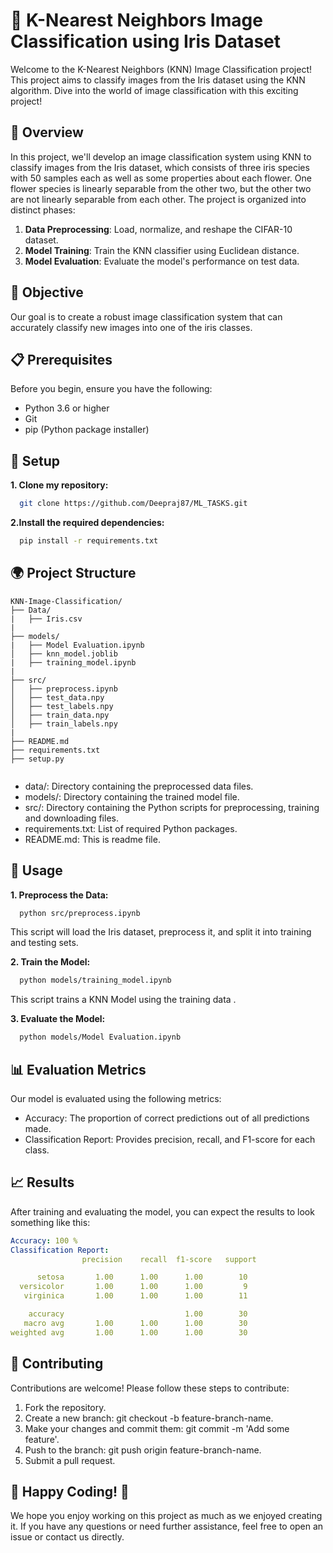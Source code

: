 
# 🚀 K-Nearest Neighbors Image Classification using Iris Dataset

Welcome to the K-Nearest Neighbors (KNN) Image Classification project! This project aims to classify images from the Iris dataset using the KNN algorithm. Dive into the world of image classification with this exciting project!

## 🌟 Overview

In this project, we'll develop an image classification system using KNN to classify images from the Iris dataset, which consists of three iris species with 50 samples each as well as some properties about each flower. One flower species is linearly separable from the other two, but the other two are not linearly separable from each other. The project is organized into distinct phases:

1. **Data Preprocessing**: Load, normalize, and reshape the CIFAR-10 dataset.
2. **Model Training**: Train the KNN classifier using Euclidean distance.
3. **Model Evaluation**: Evaluate the model's performance on test data.

## 🎯 Objective

Our goal is to create a robust image classification system that can accurately classify new images into one of the iris classes.

## 📋 Prerequisites

Before you begin, ensure you have the following:

- Python 3.6 or higher
- Git
- pip (Python package installer)

## 🔧 Setup

**1. Clone my repository:**

```bash
  git clone https://github.com/Deepraj87/ML_TASKS.git

```
**2.Install the required dependencies:**
```bash
  pip install -r requirements.txt
```

## 🌍 Project Structure

```plaintext
KNN-Image-Classification/
├── Data/
|   ├── Iris.csv
|
├── models/  
|   ├── Model Evaluation.ipynb
│   ├── knn_model.joblib
|   ├── training_model.ipynb
|
├── src/
│   ├── preprocess.ipynb
│   ├── test_data.npy
│   ├── test_labels.npy
│   ├── train_data.npy
│   ├── train_labels.npy
|
├── README.md
├── requirements.txt
├── setup.py


```
- data/: Directory containing the preprocessed data files.
- models/: Directory containing the trained model file.
- src/: Directory containing the Python scripts for preprocessing, training and downloading files.
- requirements.txt: List of required Python packages.
- README.md: This is readme file.

## 🚀 Usage

**1. Preprocess the Data:**
```bash
  python src/preprocess.ipynb
```
This script will load the Iris dataset, preprocess it, and split it into training and testing sets.

**2. Train the Model:**

```bash
  python models/training_model.ipynb
```

This script trains a KNN Model using the training data .

**3. Evaluate the Model:**
```bash
  python models/Model Evaluation.ipynb
```
## 📊 Evaluation Metrics
Our model is evaluated using the following metrics:

- Accuracy: The proportion of correct predictions out of all predictions made.
- Classification Report: Provides precision, recall, and F1-score for each class.


## 📈 Results
After training and evaluating the model, you can expect the results to look something like this:
```yaml
Accuracy: 100 %
Classification Report:
                precision    recall  f1-score   support

      setosa       1.00      1.00      1.00        10
  versicolor       1.00      1.00      1.00         9
   virginica       1.00      1.00      1.00        11

    accuracy                           1.00        30
   macro avg       1.00      1.00      1.00        30
weighted avg       1.00      1.00      1.00        30

```

## 🤝 Contributing
Contributions are welcome! Please follow these steps to contribute:

1. Fork the repository.
2. Create a new branch: git checkout -b feature-branch-name.
3. Make your changes and commit them: git commit -m 'Add some feature'.
4. Push to the branch: git push origin feature-branch-name.
5. Submit a pull request.

## 🎉 Happy Coding! 🎉

We hope you enjoy working on this project as much as we enjoyed creating it. If you have any questions or need further assistance, feel free to open an issue or contact us directly.

